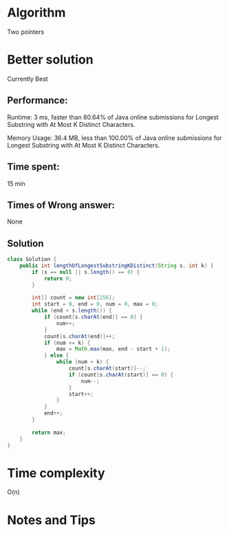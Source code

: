 # Algorithm

Two pointers

# Better solution

Currently Best

## Performance:

Runtime: 3 ms, faster than 80.64% of Java online submissions for Longest Substring with At Most K Distinct Characters.

Memory Usage: 36.4 MB, less than 100.00% of Java online submissions for Longest Substring with At Most K Distinct Characters.

## Time spent:

15 min

## Times of Wrong answer:

None

## Solution

```java
class Solution {
    public int lengthOfLongestSubstringKDistinct(String s, int k) {
        if (s == null || s.length() == 0) {
            return 0;
        }
        
        int[] count = new int[256];
        int start = 0, end = 0, num = 0, max = 0;
        while (end < s.length()) {
            if (count[s.charAt(end)] == 0) {
                num++;
            }
            count[s.charAt(end)]++;
            if (num <= k) {
                max = Math.max(max, end - start + 1);
            } else {
                while (num > k) {
                    count[s.charAt(start)]--;
                    if (count[s.charAt(start)] == 0) {
                        num--;
                    }
                    start++;
                }
            }
            end++;
        }
        
        return max;
    }
}
```



# Time complexity

O(n)

# Notes and Tips

